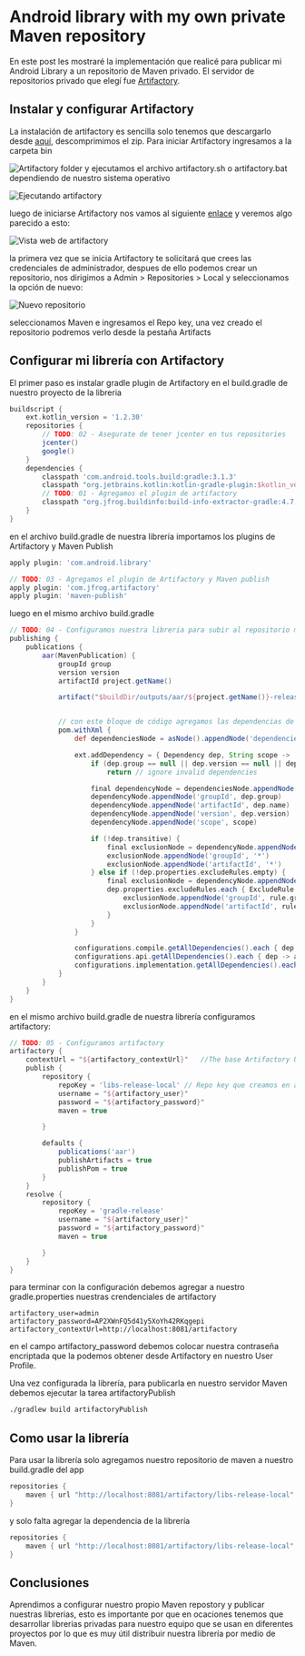 # Android library with my own private Maven repository

En este post les mostraré la implementación que realicé para publicar mi Android Library a un repositorio de Maven privado.
El servidor de repositorios privado que elegí fue [Artifactory](https://jfrog.com/open-source/).

## Instalar y configurar Artifactory

La instalación de artifactory es sencilla solo tenemos que descargarlo desde [aquí](https://jfrog.com/open-source/), descomprimimos el zip. Para iniciar Artifactory ingresamos a la carpeta bin

![Artifactory folder](https://raw.githubusercontent.com/hugoangeles0810/AndroidLibraryWithPrivateMavenRepository/master/art/image-01.png)
y ejecutamos el archivo artifactory.sh o artifactory.bat dependiendo de nuestro sistema operativo
 
 ![Ejecutando artifactory](https://raw.githubusercontent.com/hugoangeles0810/AndroidLibraryWithPrivateMavenRepository/master/art/image-02.png)
 
 luego de iniciarse Artifactory nos vamos al siguiente [enlace](http://localhost:8081/) y veremos algo parecido a esto:
 
 ![Vista web de artifactory](https://raw.githubusercontent.com/hugoangeles0810/AndroidLibraryWithPrivateMavenRepository/master/art/image-03.png)
 
 la primera vez que se inicia Artifactory te solicitará que crees las credenciales de administrador, despues de ello podemos crear un repositorio, nos dirigimos a Admin > Repositories > Local y seleccionamos la opción de nuevo:
 
  ![Nuevo repositorio](https://raw.githubusercontent.com/hugoangeles0810/AndroidLibraryWithPrivateMavenRepository/master/art/image-04.png)
 
 seleccionamos Maven e ingresamos el Repo key, una vez creado el repositorio podremos verlo desde la pestaña Artifacts
 

 
 ## Configurar mi librería con Artifactory
 
 El primer paso es instalar gradle plugin de Artifactory en el build.gradle de nuestro proyecto de la libreria
```gradle
buildscript {
    ext.kotlin_version = '1.2.30'
    repositories {
        // TODO: 02 - Asegurate de tener jcenter en tus repositories
        jcenter()
        google()
    }
    dependencies {
        classpath 'com.android.tools.build:gradle:3.1.3'
        classpath "org.jetbrains.kotlin:kotlin-gradle-plugin:$kotlin_version"
        // TODO: 01 - Agregamos el plugin de artifactory
        classpath "org.jfrog.buildinfo:build-info-extractor-gradle:4.7.3"
    }
}
```

en el archivo build.gradle de nuestra librería importamos los plugins de Artifactory y Maven Publish
```gradle
apply plugin: 'com.android.library'

// TODO: 03 - Agregamos el plugin de Artifactory y Maven publish
apply plugin: 'com.jfrog.artifactory'
apply plugin: 'maven-publish'
```

luego en el mismo archivo build.gradle
```gradle
// TODO: 04 - Configuramos nuestra libreria para subir al repositorio maven
publishing {
    publications {
        aar(MavenPublication) {
            groupId group
            version version
            artifactId project.getName()

            artifact("$buildDir/outputs/aar/${project.getName()}-release.aar")


            // con este bloque de código agregamos las dependencias de nuestra libreria al pom.xml
            pom.withXml {
                def dependenciesNode = asNode().appendNode('dependencies')

                ext.addDependency = { Dependency dep, String scope ->
                    if (dep.group == null || dep.version == null || dep.name == null || dep.name == "unspecified")
                        return // ignore invalid dependencies

                    final dependencyNode = dependenciesNode.appendNode('dependency')
                    dependencyNode.appendNode('groupId', dep.group)
                    dependencyNode.appendNode('artifactId', dep.name)
                    dependencyNode.appendNode('version', dep.version)
                    dependencyNode.appendNode('scope', scope)

                    if (!dep.transitive) {
                        final exclusionNode = dependencyNode.appendNode('exclusions').appendNode('exclusion')
                        exclusionNode.appendNode('groupId', '*')
                        exclusionNode.appendNode('artifactId', '*')
                    } else if (!dep.properties.excludeRules.empty) {
                        final exclusionNode = dependencyNode.appendNode('exclusions').appendNode('exclusion')
                        dep.properties.excludeRules.each { ExcludeRule rule ->
                            exclusionNode.appendNode('groupId', rule.group ?: '*')
                            exclusionNode.appendNode('artifactId', rule.module ?: '*')
                        }
                    }
                }

                configurations.compile.getAllDependencies().each { dep -> addDependency(dep, "compile") }
                configurations.api.getAllDependencies().each { dep -> addDependency(dep, "compile") }
                configurations.implementation.getAllDependencies().each { dep -> addDependency(dep, "compile") }
            }
        }
    }
}
```

en el mismo archivo build.gradle de nuestra librería configuramos artifactory:
```gradle
// TODO: 05 - Configuramos artifactory
artifactory {
    contextUrl = "${artifactory_contextUrl}"   //The base Artifactory URL if not overridden by the publisher/resolver
    publish {
        repository {
            repoKey = 'libs-release-local' // Repo key que creamos en artifactory
            username = "${artifactory_user}"
            password = "${artifactory_password}"
            maven = true

        }

        defaults {
            publications('aar')
            publishArtifacts = true
            publishPom = true
        }
    }
    resolve {
        repository {
            repoKey = 'gradle-release'
            username = "${artifactory_user}"
            password = "${artifactory_password}"
            maven = true

        }
    }
}
```

para terminar con la configuración debemos agregar a nuestro gradle.properties nuestras crendenciales de artifactory
```properties
artifactory_user=admin
artifactory_password=AP2XWnFQ5d41y5XoYh42RKqgepi
artifactory_contextUrl=http://localhost:8081/artifactory
```
en el campo artifactory_password debemos colocar nuestra contraseña encriptada que la podemos obtener desde Artifactory en nuestro User Profile.

Una vez configurada la librería, para publicarla en nuestro servidor Maven debemos ejecutar la tarea artifactoryPublish
```bash
./gradlew build artifactoryPublish
```

## Como usar la librería

Para usar la librería solo agregamos nuestro repositorio de maven a nuestro build.gradle del app
```gradle
repositories {
    maven { url "http://localhost:8081/artifactory/libs-release-local" }
}
```

y solo falta agregar la dependencia de la librería
```gradle
repositories {
    maven { url "http://localhost:8081/artifactory/libs-release-local" }
}
```

## Conclusiones
Aprendimos a configurar nuestro propio Maven repostory y publicar nuestras librerias, esto es importante por que en ocaciones tenemos que desarrollar librerias privadas para nuestro equipo que se usan en diferentes proyectos por lo que es muy útil distribuir nuestra librería por medio de Maven. 
